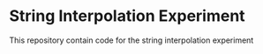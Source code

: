 # String Interpolation Experiment
This repository contain code for the string interpolation experiment

